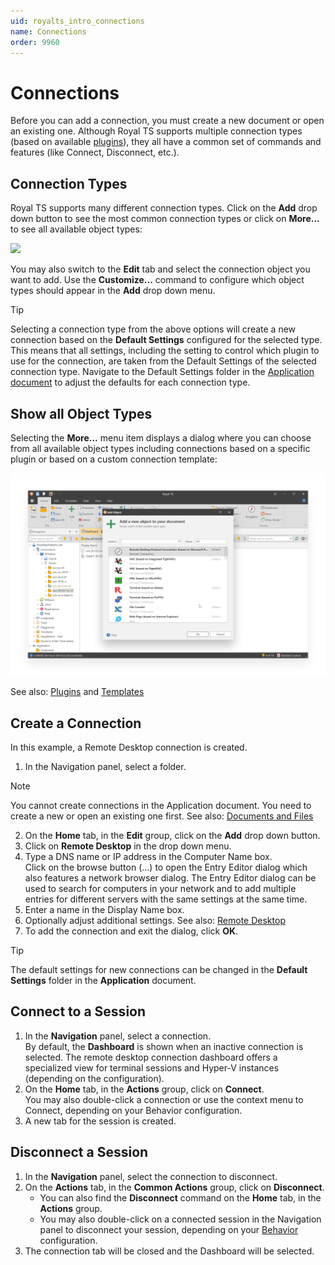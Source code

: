 ```yaml
---
uid: royalts_intro_connections
name: Connections
order: 9960
---
```


# Connections

Before you can add a connection, you must create a new document or open an existing one. Although Royal TS supports multiple connection types (based on available [plugins](xref:royalts_intro_plugins)), they all have a common set of commands and features (like Connect, Disconnect, etc.).

## Connection Types

Royal TS supports many different connection types. Click on the **Add** drop down button to see the most common connection types or click on **More...** to see all available object types:

![](~/images/RoyalTS/GettingStarted/Connections_01.png)

You may also switch to the **Edit** tab and select the connection object you want to add. Use the **Customize...** command to configure which object types should appear in the **Add** drop down menu.

> [!Tip]
> Selecting a connection type from the above options will create a new connection based on the **Default Settings** configured for the selected type. This means that all settings, including the setting to control which plugin to use for the connection, are taken from the Default Settings of the selected connection type. Navigate to the Default Settings folder in the [Application document](xref:royalts_intro_documents) to adjust the defaults for each connection type.

## Show all Object Types

Selecting the **More...** menu item displays a dialog where you can choose from all available object types including connections based on a specific plugin or based on a custom connection template:

![](/r2023/images/RoyalTS/GettingStarted/Connections_02.png)

See also: [Plugins](xref:royalts_intro_plugins) and [Templates](xref:royalts_tutorials_templates)

## Create a Connection

In this example, a Remote Desktop connection is created.

1. In the Navigation panel, select a folder.

> [!Note]
> You cannot create connections in the Application document. You need to create a new or open an existing one first.
> See also: [Documents and Files](xref:royalts_intro_documents)

2. On the **Home** tab, in the **Edit** group, click on the **Add** drop down button.
3. Click on **Remote Desktop** in the drop down menu.
4. Type a DNS name or IP address in the Computer Name box.  
   Click on the browse button (...) to open the Entry Editor dialog which also features a network browser dialog. The Entry Editor dialog can be used to search for computers in your network and to add multiple entries for different servers with the same settings at the same time.
5. Enter a name in the Display Name box.
6. Optionally adjust additional settings. See also: [Remote Desktop](xref:royalts_reference_connections_rdp)
7. To add the connection and exit the dialog, click **OK**.

> [!Tip]
> The default settings for new connections can be changed in the **Default Settings** folder in the **Application** document.

## Connect to a Session

1. In the **Navigation** panel, select a connection.  
   By default, the **Dashboard** is shown when an inactive connection is selected. The remote desktop connection dashboard offers a specialized view for terminal sessions and Hyper-V instances (depending on the configuration).
2. On the **Home** tab, in the **Actions** group, click on **Connect**.  
   You may also double-click a connection or use the context menu to Connect, depending on your Behavior configuration.
3. A new tab for the session is created.

## Disconnect a Session

1. In the **Navigation** panel, select the connection to disconnect.
2. On the **Actions** tab, in the **Common Actions** group, click on **Disconnect**.
   - You can also find the **Disconnect** command on the **Home** tab, in the **Actions** group.
   - You may also double-click on a connected session in the Navigation panel to disconnect your session, depending on your [Behavior](xref:royalts_reference_options#-behavior) configuration.
3. The connection tab will be closed and the Dashboard will be selected.
